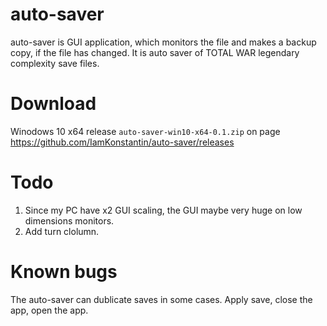 # auto-saver
auto-saver is GUI application, which monitors the file and makes a backup copy, if the file has changed. It is auto saver of TOTAL WAR legendary complexity save files.

# Download
Winodows 10 x64 release `auto-saver-win10-x64-0.1.zip` on page https://github.com/IamKonstantin/auto-saver/releases

# Todo
1. Since my PC have x2 GUI scaling, the GUI maybe very huge on low dimensions monitors.
2. Add turn clolumn.

# Known bugs
The auto-saver can dublicate saves in some cases. Apply save, close the app, open the app.
